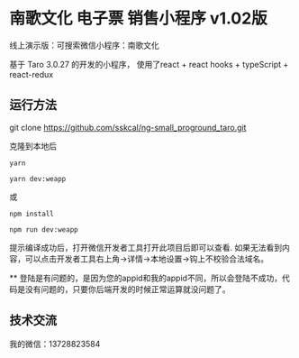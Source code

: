 # 南歌文化 电子票 销售小程序 v1.02版
线上演示版：可搜索微信小程序：南歌文化


基于 Taro 3.0.27 的开发的小程序，
使用了react + react hooks + typeScript + react-redux

## 运行方法
git clone https://github.com/sskcal/ng-small_proground_taro.git

克隆到本地后
```shell
yarn

yarn dev:weapp
```

或
```shell
npm install

npm run dev:weapp
```

提示编译成功后，打开微信开发者工具打开此项目后即可以查看.
如果无法看到内容，可以点击开发者工具右上角->详情->本地设置->钩上不校验合法域名。

** 登陆是有问题的，是因为您的appid和我的appid不同，所以会登陆不成功，代码是没有问题的，只要你后端开发的时候正常运算就没问题了。


## 技术交流
我的微信：13728823584

